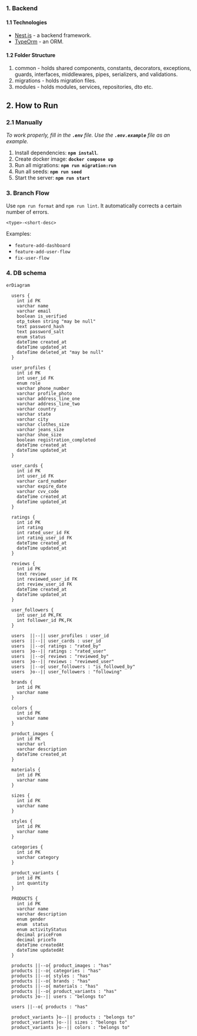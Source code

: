 ### 1. Backend

#### 1.1 Technologies

- [Nest.js](https://nestjs.com/) - a backend framework.
- [TypeOrm](https://typeorm.io/) - an ORM.

#### 1.2 Folder Structure

1. common - holds shared components, constants, decorators, exceptions, guards, interfaces, middlewares, pipes, serializers, and validations.
2. migrations - holds migration files.
3. modules - holds modules, services, repositories, dto etc.

## 2. How to Run

### 2.1 Manually

_To work properly, fill in the **`.env`** file. Use the **`.env.example`** file as an example._

1. Install dependencies: **`npm install`**.
2. Create docker image: **`docker compose up`**
3. Run all migrations: **`npm run migration:run`**
4. Run all seeds: **`npm run seed`**
5. Start the server: **`npm run start`**

### 3. Branch Flow

Use `npm run format` and `npm run lint`. It automatically corrects a certain number of errors.

```
<type>-<short-desc>
```

Examples:

- `feature-add-dashboard`
- `feature-add-user-flow`
- `fix-user-flow`

### 4. DB schema

```mermaid
erDiagram

  users {
    int id PK
    varchar name
    varchar email
    boolean is_verified
    otp_token string "may be null"
    text password_hash
    text password_salt
    enum status
    dateTime created_at
    dateTime updated_at
    dateTime deleted_at "may be null"
  }

  user_profiles {
    int id PK
    int user_id FK
    enum role
    varchar phone_number
    varchar profile_photo
    varchar address_line_one
    varchar address_line_two
    varchar country
    varchar state
    varchar city
    varchar clothes_size
    varchar jeans_size
    varchar shoe_size
    boolean registration_completed
    dateTime created_at
    dateTime updated_at
  }

  user_cards {
    int id PK
    int user_id FK
    varchar card_number
    varchar expire_date
    varchar cvv_code
    dateTime created_at
    dateTime updated_at
  }

  ratings {
    int id PK
    int rating
    int rated_user_id FK
    int rating_user_id FK
    dateTime created_at
    dateTime updated_at
  }

  reviews {
    int id PK
    text review
    int reviewed_user_id FK
    int review_user_id FK
    dateTime created_at
    dateTime updated_at
  }

  user_followers {
    int user_id PK,FK
    int follower_id PK,FK
  }

  users  ||--|| user_profiles : user_id
  users  ||--|| user_cards : user_id
  users  ||--o{ ratings : "rated_by"
  users  }o--|| ratings : "rated_user"
  users  ||--o{ reviews : "reviewed_by"
  users  }o--|| reviews : "reviewed_user"
  users  ||--o{ user_followers : "is_followed_by"
  users  }o--|| user_followers : "following"

  brands {
    int id PK
    varchar name
  }

  colors {
    int id PK
    varchar name
  }

  product_images {
    int id PK
    varchar url
    varchar description
    dateTime created_at
  }

  materials {
    int id PK
    varchar name
  }

  sizes {
    int id PK
    varchar name
  }

  styles {
    int id PK
    varchar name
  }

  categories {
    int id PK
    varchar category
  }

  product_variants {
    int id PK
    int quantity
  }

  PRODUCTS {
    int id PK
    varchar name
    varchar description
    enum gender
    enum  status
    enum activityStatus
    decimal priceFrom
    decimal priceTo
    dateTime createdAt
    dateTime updatedAt
  }

  products ||--o{ product_images : "has"
  products ||--o{ categories : "has"
  products ||--o{ styles : "has"
  products ||--o{ brands : "has"
  products ||--o{ materials : "has"
  products ||--o{ product_variants : "has"
  products }o--|| users : "belongs to"

  users ||--o{ products : "has"

  product_variants }o--|| products : "belongs to"
  product_variants }o--|| sizes : "belongs to"
  product_variants }o--|| colors : "belongs to"
```